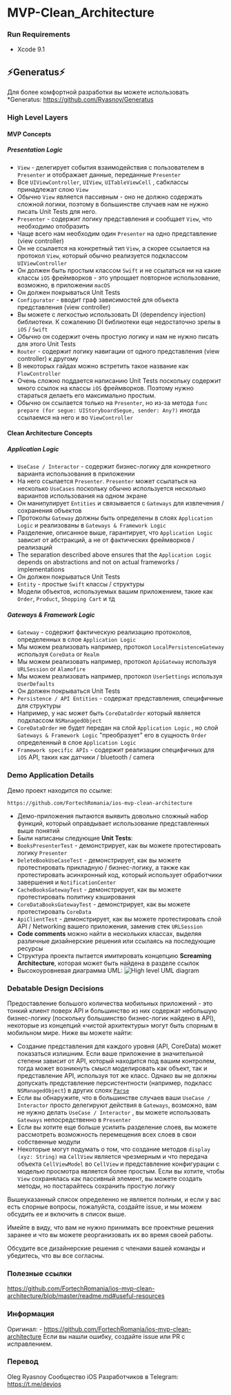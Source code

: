 # MVP-Clean_Architecture

### Run Requirements

* Xcode 9.1

## ⚡️Generatus⚡️
Для более комфортной разработки вы можете использовать
*Generatus: https://github.com/Ryasnoy/Generatus


### High Level Layers

#### MVP Concepts
##### Presentation Logic
* `View` - делегирует события взаимодействия с пользователем в `Presenter` и отображает данные, переданные `Presenter`
* Все `UIViewController`, `UIView`, `UITableViewCell` , сабклассы принадлежат слою `View`
* Обычно `View` является пассивным - оно не должно содержать сложной логики, поэтому в большинстве случаев нам не нужно писать Unit Tests для него.
* `Presenter` - содержит логику представления и сообщает `View`, что необходимо отобразить
* Чаще всего нам необходим один `Presenter` на одно представление (view controller)
* Он не ссылается на конкретный тип `View`, а скорее ссылается на протокол `View`, который обычно реализуется подклассом `UIViewController`
* Он должен быть простым классом `Swift` и не ссылаться ни на какие классы `iOS` фреймворков - это упрощает повторное использование, возможно, в приложении `macOS`
* Он должен покрываться Unit Tests
* `Configurator` - вводит граф зависимостей для объекта представления (view controller)
* Вы можете с легкостью использовать DI (dependency injection) библиотеки. К сожалению DI библиотеки еще недостаточно зрелы в `iOS` / `Swift`
* Обычно он содержит очень простую логику и нам не нужно писать для этого Unit Tests
* `Router` - содержит логику навигации от одного представления (view controller) к другому
* В некоторых гайдах можно встретить такое название как  `FlowController`
* Очень сложно поддается написанию Unit Tests поскольку содержит много ссылок на классы `iOS` фреймворков. Поэтому нужно стараться делаеть его максимально простым.
* Обычно он ссылается только на `Presenter`, но из-за метода `func prepare (for segue: UIStoryboardSegue, sender: Any?)`  иногда ссылаемся на него и во `ViewController`


#### Clean Architecture Concepts
##### Application Logic

* `UseCase / Interactor` - содержит бизнес-логику для конкретного варианта использования в приложении
* На него ссылается `Presenter`.  `Presenter`  может ссылаться на несколько  `UseCases`  поскольку обычно используется несколько вариантов использования на одном экране
* Он манипулирует `Entities` и связывается с `Gateways`  для извлечения / сохранения объектов
* Протоколы  `Gateway` должны быть определены в слоях `Application Logic`  и реализованы в `Gateways & Framework Logic`
* Разделение, описанное выше, гарантирует, что `Application Logic`  зависит от абстракций, а не от фактических фреймворков / реализаций
* The separation described above ensures that the `Application Logic` depends on abstractions and not on actual frameworks / implementations
* Он должен покрываться Unit Tests
* `Entity` - простые `Swift` классы / структуры
* Модели объектов, используемых вашим приложением, такие как `Order`, `Product`, `Shopping Cart` и тд

##### Gateways & Framework Logic

* `Gateway` -  содержит фактическую реализацию протоколов, определенных в слое  `Application Logic`
* Мы можем реализовать например, протокол  `LocalPersistenceGateway` используя  `CoreData` or `Realm`
* Мы можем реализовать например, протокол  `ApiGateway` используя `URLSession` or `Alamofire`
* Мы можем реализовать например, протокол  `UserSettings` используя  `UserDefaults`
* Он должен покрываться Unit Tests
* `Persistence / API Entities` - содержат представления, специфичные для структуры
* Например, у нас может быть `CoreDataOrder` который является подклассом  `NSManagedObject`
*  `CoreDataOrder` не будет передан на слой  `Application Logic` ,  но слой  `Gateways & Framework Logic` "преобразует" его в сущность `Order` определенный в слое `Application Logic`
* `Framework specific APIs` - содержит реализации специфичных для `iOS` API, таких как датчики / bluetooth / camera

### Demo Application Details
Демо проект находится по ссылке:
```
https://github.com/FortechRomania/ios-mvp-clean-architecture
```
* Демо-приложения пытаются выявить довольно сложный набор функций, который оправдывает использование представленных выше понятий
* Были написаны следующие __Unit Tests__:
* `BooksPresenterTest` - демонстрирует, как вы можете протестировать логику `Presenter`
* `DeleteBookUseCaseTest` - демонстрирует, как вы можете протестировать прикладную / бизнес-логику, а также как протестировать асинхронный код, который использует обработчики завершения и `NotificationCenter`
* `CacheBooksGatewayTest` - демонстрирует, как вы можете протестировать политику кэширования
* `CoreDataBooksGatewayTest` - демонстрирует, как вы можете протестировать `CoreData`
* `ApiClientTest` - демонстрирует, как вы можете протестировать слой API / Networking вашего приложения, заменив стек `URLSession`
* __Code comments__ можно найти в нескольких классах, выделяя различные дизайнерские решения или ссылаясь на последующие ресурсы
* Структура проекта пытается имитировать концепцию __Screaming Architecture__, которая может быть найдена в разделе ссылок
* Высокоуровневая диаграмма UML:
![High level UML diagram](https://github.com/FortechRomania/ios-mvp-clean-architecture/blob/master/CleanArchitecture.png)

### Debatable Design Decisions

Предоставление большого количества мобильных приложений - это тонкий клиент поверх API и большинство из них содержат небольшую бизнес-логику (поскольку большинство бизнес-логик найдено в API), некоторые из концепций «чистой архитектуры» могут быть спорным в мобильном мире. Ниже вы можете найти:

* Создание представления для каждого уровня (API, CoreData) может показаться излишним. Если ваше приложение в значительной степени зависит от API, который находится под вашим контролем, тогда может возникнуть смысл моделировать как объект, так и представление API, используя тот же класс. Однако вы не должны допускать представление персистентности (например, подкласс `NSManagedObject`) в других слоях [`Parse`](https://techcrunch.com/2016/01/28/facebook-shutters-its-parse-developer-platform/)
* Если вы обнаружите, что в большинстве случаев ваши `UseCase / Interactor`  просто делегируют действия в `Gateways`, возможно, вам не нужно делать `UseCase / Interactor` , вы можете использовать `Gateways` непосредственно в `Presenter`
* Если вы хотите еще больше усилить разделение слоев, вы можете рассмотреть возможность перемещения всех слоев в свои собственные модули
* Некоторые могут подумать о том, что создание методов `display (xyz: String)` на `CellView` является чрезмерным и что передача объекта `CellViewModel`  во  `CellView` и представление конфигурации с моделью просмотра является более простым. Если вы хотите, чтобы `View` сохранялась как пассивный элемент, вы можете создать методы, но постарайтесь сохранить простую логику

Вышеуказанный список определенно не является полным, и если у вас есть спорные вопросы, пожалуйста, создайте issue, и мы можем обсудить ее и включить в список выше.

Имейте в виду, что вам не нужно принимать все проектные решения заранее и что вы можете реорганизовать их во время своей работы.

Обсудите все дизайнерские решения с членами вашей команды и убедитесь, что вы все согласны.

### Полезные ссылки

https://github.com/FortechRomania/ios-mvp-clean-architecture/blob/master/readme.md#useful-resources

### Информация

Оригинал: - https://github.com/FortechRomania/ios-mvp-clean-architecture
Если вы нашли ошибку, создайте issue или PR с исправлением.


### Перевод
Oleg Ryasnoy
Сообщество iOS Разработчиков в Telegram: https://t.me/devios

